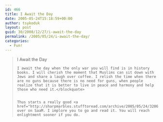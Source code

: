 ```yaml
---
id: 466
title: I Await the Day
date: 2005-05-24T15:18:59+00:00
author: tsykoduk
layout: post
guid: 30/2008/12/27/i-await-the-day
permalink: /2005/05/24/i-await-the-day/
categories:
  - Fun!
---
```

<blockquote>I Await the Day

	I await the day when the only war you will find is in history books. I will cherish the moment that Muslims can sit down with Jews and share a laugh over coffee. I relish the time when there are no guns because there is no need for guns, when people realize that it is better to live in peace and harmony and help those who need it.</blockquote>


	Thus starts a really good <a href="http://sharpmarbles.stufftoread.com/archive/2005/05/24/3206.aspx">article</a> over on SaaM. I implore you to go and read it. You will reach enlightment sooner if you do.